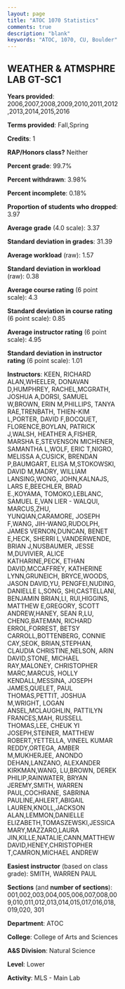 ```yaml
---
layout: page
title: "ATOC 1070 Statistics"
comments: true
description: "blank"
keywords: "ATOC, 1070, CU, Boulder"
--- 
```

<head>
<script src="https://ajax.googleapis.com/ajax/libs/jquery/2.1.3/jquery.min.js"></script>
<script src="https://dl.dropboxusercontent.com/s/pc42nxpaw1ea4o9/highcharts.js?dl=0"></script>
<!-- <script src="../assets/js/highcharts.js"></script> -->
<style type="text/css">@font-face {
	font-family: "Bebas Neue";
	src: url(https://www.filehosting.org/file/details/544349/BebasNeue%20Regular.otf) format("opentype");
	}
	h1.Bebas { 
		font-family: "Bebas Neue", Verdana, Tahoma;
	}
</style>
</head>
<body>
	<div id="container" style="float: right; width: 45%; height: 88%; margin-left: 2.5%; margin-right: 2.5%;"></div>
	<script language="JavaScript">
		$(document).ready(function() {
		var chart = {type: 'column'};
		var title = {text: 'Grade Distribution'};
		var xAxis = {categories: ['A','B','C','D','F'],crosshair: true};
		var yAxis = {min: 0,title: {text: 'Percentage'}};
		var tooltip = {headerFormat: '<center><b><span style="font-size:20px">{point.key}</span></b></center>',
		               pointFormat: '<td style="padding:0"><b>{point.y:.1f}%</b></td>',
		               footerFormat: '</table>',shared: true,useHTML: true};
		var plotOptions = {column: {pointPadding: 0.0,borderWidth: 0}};  
		var credits = {enabled: false};var series= [{name: 'Percent',data: [56.32,33.04,7.29,1.5,1.84,]}];
		var json = {};
		json.chart = chart;
		json.title = title;
		json.tooltip = tooltip;
		json.xAxis = xAxis;
		json.yAxis = yAxis;  
		json.series = series;
		json.plotOptions = plotOptions;  
		json.credits = credits;
		$('#container').highcharts(json);
	});
	</script>
</body>
			   
## WEATHER & ATMSPHRE LAB GT-SC1

**Years provided**: 2006,2007,2008,2009,2010,2011,2012,2013,2014,2015,2016

**Terms provided**: Fall,Spring

**Credits**: 1

**RAP/Honors class?** Neither

**Percent grade**: 99.7%

**Percent withdrawn**: 3.98%

**Percent incomplete**: 0.18%

**Proportion of students who dropped**: 3.97

**Average grade** (4.0 scale): 3.37

**Standard deviation in grades**: 31.39

**Average workload** (raw): 1.57

**Standard deviation in workload** (raw): 0.38

**Average course rating** (6 point scale): 4.3

**Standard deviation in course rating** (6 point scale): 0.85

**Average instructor rating** (6 point scale): 4.95

**Standard deviation in instructor rating** (6 point scale): 1.01

**Instructors**: KEEN, RICHARD ALAN,WHEELER, DONAVAN D,HUMPHREY, RACHEL,MCGRATH, JOSHUA A,DORSI, SAMUEL W,BROWN, ERIN M,PHILLIPS, TANYA RAE,TRENBATH, THIEN-KIM L,PORTER, DAVID F,BOCQUET, FLORENCE,BOYLAN, PATRICK J,WALSH, HEATHER A,FISHER, MARSHA E,STEVENSON MICHENER, SAMANTHA L,WOLF, ERIC T,NIGRO, MELISSA A,CUSICK, BRENDAN P,BAUMGART, ELISA M,STOKOWSKI, DAVID M,MADRY, WILLIAM LANSING,WONG, JOHN,KALNAJS, LARS E,BEECHLER, BRAD E.,KOYAMA, TOMOKO,LEBLANC, SAMUEL E,VAN LIER - WALQUI, MARCUS,ZHU, YUNQIAN,CARAMORE, JOSEPH F,WANG, JIH-WANG,RUDOLPH, JAMES VERNON,DUNCAN, BENET E,HECK, SHERRI L,VANDERWENDE, BRIAN J,NUSBAUMER, JESSE M,DUVIVIER, ALICE KATHARINE,PECK, ETHAN DAVID,MCCAFFREY, KATHERINE LYNN,GRUNEICH, BRYCE,WOODS, JASON DAVID,YU, PENGFEI,NUDING, DANIELLE L,SONG, SHI,CASTELLANI, BENJAMIN BRIAN,LI, RUI,HIGGINS, MATTHEW E,GREGORY, SCOTT ANDREW,HANEY, SEAN R,LU, CHENG,BATEMAN, RICHARD ERROL,FORREST, BETSY CARROLL,BOTTENBERG, CONNIE CAY,SEOK, BRIAN,STEPHAN, CLAUDIA CHRISTINE,NELSON, ARIN DAVID,STONE, MICHAEL RAY,MALONEY, CHRISTOPHER MARC,MARCUS, HOLLY KENDALL,MESSINA, JOSEPH JAMES,QUELET, PAUL THOMAS,PETTIT, JOSHUA M,WRIGHT, LOGAN ANSEL,MCLAUGHLIN, PATTILYN FRANCES,MAH, RUSSELL THOMAS,LEE, CHEUK YI JOSEPH,STEINER, MATTHEW ROBERT,YETTELLA, VINEEL KUMAR REDDY,ORTEGA, AMBER M,MUKHERJEE, ANONDO DEHAN,LANZANO, ALEXANDER KIRKMAN,WANG, LU,BROWN, DEREK PHILIP,RAINWATER, BRYAN JEREMY,SMITH, WARREN PAUL,COCHRANE, SABRINA PAULINE,AHLERT,ABIGAIL LAUREN,KNOLL,JACKSON ALAN,LEMMON,DANIELLE ELIZABETH,TOMASZEWSKI,JESSICA MARY,MAZZARO,LAURA JIN,KILLE,NATALIE,CANN,MATTHEW DAVID,HENEY,CHRISTOPHER T,CAMRON,MICHAEL ANDREW

**Easiest instructor** (based on class grade): SMITH, WARREN PAUL

**Sections** (and **number of sections**): 001,002,003,004,005,006,007,008,009,010,011,012,013,014,015,017,016,018,019,020, 301

**Department**: ATOC

**College**: College of Arts and Sciences

**A&S Division**: Natural Science

**Level**: Lower

**Activity**: MLS - Main Lab